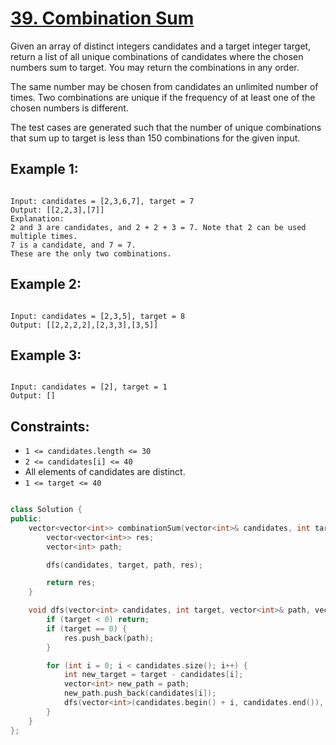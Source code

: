 # [39. Combination Sum](https://leetcode.com/problems/combination-sum/description/)

Given an array of distinct integers candidates and a target integer target, return a list of all unique combinations of candidates where the chosen numbers sum to target. You may return the combinations in any order.

The same number may be chosen from candidates an unlimited number of times. Two combinations are unique if the
frequency
of at least one of the chosen numbers is different.

The test cases are generated such that the number of unique combinations that sum up to target is less than 150 combinations for the given input.

## Example 1:

```

Input: candidates = [2,3,6,7], target = 7
Output: [[2,2,3],[7]]
Explanation:
2 and 3 are candidates, and 2 + 2 + 3 = 7. Note that 2 can be used multiple times.
7 is a candidate, and 7 = 7.
These are the only two combinations.

```

## Example 2:

```

Input: candidates = [2,3,5], target = 8
Output: [[2,2,2,2],[2,3,3],[3,5]]

```

## Example 3:

```

Input: candidates = [2], target = 1
Output: []

```

## Constraints:

- `1 <= candidates.length <= 30`
- `2 <= candidates[i] <= 40`
- All elements of candidates are distinct.
- `1 <= target <= 40`

```cpp

class Solution {
public:
    vector<vector<int>> combinationSum(vector<int>& candidates, int target) {
        vector<vector<int>> res;
        vector<int> path;

        dfs(candidates, target, path, res);

        return res;
    }

    void dfs(vector<int> candidates, int target, vector<int>& path, vector<vector<int>>& res) {
        if (target < 0) return;
        if (target == 0) {
            res.push_back(path);
        }

        for (int i = 0; i < candidates.size(); i++) {
            int new_target = target - candidates[i];
            vector<int> new_path = path;
            new_path.push_back(candidates[i]);
            dfs(vector<int>(candidates.begin() + i, candidates.end()), new_target, new_path, res);
        }
    }
};

```
